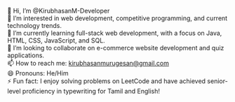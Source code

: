 👋 Hi, I’m @KirubhasanM-Developer  
👀 I’m interested in web development, competitive programming, and current technology trends.  
🌱 I’m currently learning full-stack web development, with a focus on Java, HTML, CSS, JavaScript, and SQL.  
💞️ I’m looking to collaborate on e-commerce website development and quiz applications.  
📫 How to reach me: [kirubhasanmurugesan@gmail.com](mailto:kirubhasanmurugesan@gmail.com)  
😄 Pronouns: He/Him  
⚡ Fun fact: I enjoy solving problems on LeetCode and have achieved senior-level proficiency in typewriting for Tamil and English!

